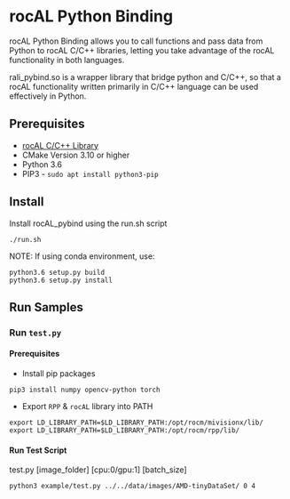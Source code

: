 # rocAL Python Binding

rocAL Python Binding allows you to call functions and pass data from Python to rocAL C/C++ libraries, 
letting you take advantage of the rocAL functionality in both languages. 

rali_pybind.so is a wrapper library that bridge python and C/C++, so that a rocAL functionality 
written primarily in C/C++ language can be used effectively in Python.

## Prerequisites
* [rocAL C/C++ Library](../rocAL/README.md#prerequisites)
* CMake Version 3.10 or higher
* Python 3.6 
* PIP3 - `sudo apt install python3-pip`

## Install 
Install rocAL_pybind using the run.sh script
```
./run.sh
```
NOTE: If using conda environment, use:
```
python3.6 setup.py build
python3.6 setup.py install
```

## Run Samples

### Run `test.py`

#### Prerequisites

* Install pip packages
````
pip3 install numpy opencv-python torch
````

* Export `RPP` & `rocAL` library into PATH
```
export LD_LIBRARY_PATH=$LD_LIBRARY_PATH:/opt/rocm/mivisionx/lib/
export LD_LIBRARY_PATH=$LD_LIBRARY_PATH:/opt/rocm/rpp/lib/
```
#### Run Test Script

test.py [image_folder] [cpu:0/gpu:1] [batch_size]

```
python3 example/test.py ../../data/images/AMD-tinyDataSet/ 0 4
```
